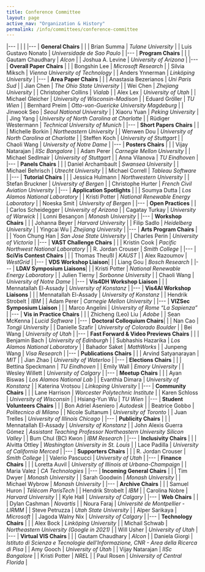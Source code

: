 ```yaml
---
title: Conference Committee
layout: page
active_nav: "Organization & History"
permalink: /info/committees/conference-committee
---
```


|---
| | |
|---
| **General Chairs** | |
| Brian Summa | *Tulane University* |
| Luis Gustavo Nonato | *Universidade de Sao Paulo* |
|---
| **Program Chairs** | |
| Gautam Chaudhary | *Alcon* |
| Joshua A. Levine | *University of Arizona* |
|---
| **Overall Paper Chairs** | |
| Bongshin Lee | *Microsoft Research* |
| Silvia Miksch | *Vienna University of Technology* |
| Anders Ynnerman | *Linköping University* |
|---
| **Area Paper Chairs** | |
| Anastasia Bezerianos | *Uni Paris Sud* |
| Jian Chen | *The Ohio State University* |
| Wei Chen | *Zhejiang University* |
| Christopher Collins | *Vialab* |
| Alex Lex | *University of Utah* |
| Michael Gleicher | *University of Wisconsin-Madison* |
| Eduard Gröller | *TU Wien* |
| Bernhard Preim | *Otto-von-Guericke University Magdeburg* |
| Jinwook Seo | *Seoul National University* |
| Xiaoru Yuan | *Peking University* |
| Jing Yang | *University of North Carolina at Charlotte* |
| Rüdiger Westermann | *Technical University of Munich* |
|---
| **Short Papers Chairs** | |
| Michelle Borkin | *Northeastern University* |
| Wenwen Dou | *University of North Carolina at Charlotte* |
| Steffen Koch | *University of Stuttgart* |
| Chaoli Wang | *University of Notre Dame* |
|---
| **Posters Chairs** | |
| Vijay Natarajan | *IISc Bangalore* |
| Adam Perer | *Carnegie Mellon University* |
| Michael Sedlmair | *University of Stuttgart* |
| Anna Vilanova | *TU Eindhoven* |
|---
| **Panels Chairs** | |
| Daniel Archambault | *Swansea University* |
| Michael Behrisch | *Utrecht University* |
| Michael Correll | *Tableau Software* |
|---
| **Tutorial Chairs** | |
| Jessica Hulmann | *Northwestern University* |
| Stefan Bruckner | *University of Bergen* |
| Christophe Hurter | *French Civil Aviation University* |
|---
| **Application Spotlights** | |
| Soumya Dutta | *Los Alamos National Laboratory* |
| Kristi Potter | *National Renewable Energy Laboratory* |
| Noeska Smit | *University of Bergen* |
|---
| **Open Practices** | |
| Carlos Scheidegger | *University of Arizona* |
| Cagatay Turkay | *University of Warwick* |
| Lonni Besançon | *Monash University* |
|---
| **Workshop Chairs** | |
| Johanna Beyer | *Harvard University* |
| Filip Sadlo | *Heidelberg University* |
| Yingcai Wu | *Zhejiang University* |
|---
| **Arts Program Chairs** | |
| Yoon Chung Han | *San Jose State University* |
| Charles Perin | *University of Victoria* |
|---
| **VAST Challenge Chairs** | |
| Kristin Cook | *Pacific Northwest National Laboratory* |
| R. Jordan Crouser | *Smith College* |
|---
| **SciVis Contest Chairs** | |
| Thomas Theußl | *KAUST* |
| Alex Razoumov | *WestGrid* |
|---
| **VDS Workshop Liaison**| |
| Liang Gou | *Bosch Research* |
|---
| **LDAV Symposium Liaisons**| |
| Kristi Potter | *National Renewable Energy Laboratory* |
| Julien Tierny | *Sorbonne University* |
| Chaoli Wang | *University of Notre Dame* |
|---
| **Vis4DH Workshop Liaison** | |
| Mennatallah El-Assady | *University of Konstanz* |
|---
| **Vis4AI Workshop Liaisons** | |
| Mennatallah El-Assady | *University of Konstanz* |
| Hendrik Strobelt | *IBM* |
| Adam Perer | *Carnegie Mellon University* |
|---
| **VIZSec Symposium Liaison** | |
| Marco Angelini | *University of Rome “La Sapienza”* |
|---
| **Vis in Practice Chairs** | |
| Zhicheng (Leo) Liu | *Adobe* |
| Sean McKenna | *Lucid Software* |
|---
| **Doctoral Colloquium Chairs**| |
| Nan Cao | *Tongji University* |
| Danielle Szafir | *University of Colorado Boulder* |
| Bei Wang | *University of Utah* |
|---
| **Fast Forward & Video Previews Chairs** | |
| Benjamin Bach | *University of Edinburgh* |
| Subhashis Hazarika | *Los Alamos National Laboratory* |
| Bahador Saket | *MathWorks* |
| Junpeng Wang | *Visa Research* |
|---
| **Publications Chairs** | |
| Arvind Satyanarayan | *MIT* |
| Jian Zhao | *University of Waterloo* |
|---
| **Elections Chairs** | |
| Bettina Speckmann | *TU Eindhoven* |
| Emily Wall | *Emory University* |
| Wesley Willett | *University of Calgary* |
|---
| **Meetup Chairs** | |
| Ayan Biswas | *Los Alamos National Lab* |
| Evanthia Dimara | *University of Konstanz* |
| Katerina Vrotsou | *Linkoping University* |
|---
| **Community Chairs** | |
| Lane Harrison | *Worcester Polytechnic Institute* |
| Karen Schloss | *University of Wisconsin* |
| Hsiang-Yun Wu | *TU Wien* |
|---
| **Student Volunteers Chairs** | |
| Bon Adriel Aseniero | *Autodesk* |
| Beatrice Gobbo | *Politecnico di Milano* |
| Nicole Sultanum | *University of Toronto* |
| Juan Trelles | *University of Illinois Chicago* |
|---
| **Publicity Chairs** | |
| Mennatallah El-Assady | *University of Konstanz* |
| John Alexis Guerra Gómez | *Assistant Teaching Professor Northeastern University Silicon Valley* |
| Bum Chul (BC) Kwon | *IBM Research* |
|---
| **Inclusivity Chairs** | |
| Alvitta Ottley | *Washington University in St. Louis* |
| Lace Padilla | *University of California Merced* |
|---
| **Supporters Chairs** | |
| R. Jordan Crouser | *Smith College* |
| Valerio Pascucci | *University of Utah* |
|---
| **Finance Chairs** | |
| Loretta Auvil | *University of Illinois at Urbana-Champaign* |
| Maria Valez | *CA Technologies* |
|---
| **Incoming General Chairs** | |
| Tim Dwyer | *Monash University* |
| Sarah Goodwin | *Monash University* |
| Michael Wybrow | *Monash University* |
|---
| **Archive Chairs** | |
| Samuel Huron | *Télécom ParisTech* |
| Hendrik Strobelt | *IBM* |
| Carolina Nobre | *Harvard University* |
| Kyle Hall | *University of Calgary* |
|---
| **Web Chairs** | |
| Dylan Cashman | *Novartis* |
| Noura Faraj | *Université de Montpellier - LIRMM* |
| Steve Petruzza | *Utah State University* |
| Alper Sarikaya | *Microsoft* |
| Jagoda Walny Nix | *University of Calgary* |
|---
| **Technology Chairs** | |
| Alex Bock | *Linköping University* |
| Michail Schwab | *Northeastern University (Google in 2021)* |
| Will Usher | *University of Utah* |
|---
| **Virtual VIS Chairs** | |
| Gautam Chaudhary | *Alcon* |
| Daniela Giorgi | *Istituto di Scienza e Tecnologie dell'Informazione, CNR - Area della Ricerca di Pisa* |
| Amy Gooch | *University of Utah* |
| Vijay Natarajan | *IISc Bangalore* |
| Kristi Potter | *NREL* |
| Paul Rosen | *University of Central Florida* |
